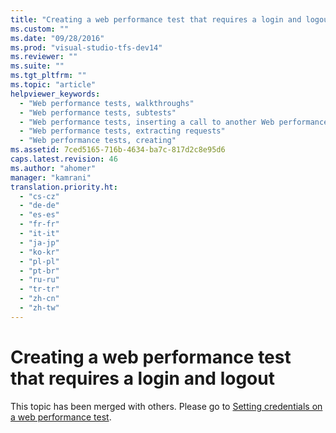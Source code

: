 ```yaml
---
title: "Creating a web performance test that requires a login and logout | testtitle"
ms.custom: ""
ms.date: "09/28/2016"
ms.prod: "visual-studio-tfs-dev14"
ms.reviewer: ""
ms.suite: ""
ms.tgt_pltfrm: ""
ms.topic: "article"
helpviewer_keywords: 
  - "Web performance tests, walkthroughs"
  - "Web performance tests, subtests"
  - "Web performance tests, inserting a call to another Web performance test"
  - "Web performance tests, extracting requests"
  - "Web performance tests, creating"
ms.assetid: 7ced5165-716b-4634-ba7c-817d2c8e95d6
caps.latest.revision: 46
ms.author: "ahomer"
manager: "kamrani"
translation.priority.ht: 
  - "cs-cz"
  - "de-de"
  - "es-es"
  - "fr-fr"
  - "it-it"
  - "ja-jp"
  - "ko-kr"
  - "pl-pl"
  - "pt-br"
  - "ru-ru"
  - "tr-tr"
  - "zh-cn"
  - "zh-tw"
---
```

# Creating a web performance test that requires a login and logout
This topic has been merged with others. Please go to [Setting credentials on a web performance test](../test_notintoc/setting-credentials-on-a-web-performance-test.md).